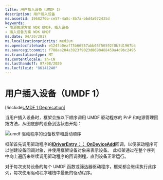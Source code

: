 ```yaml
---
title: 用户插入设备（UMDF 1）
description: 用户插入设备
ms.assetid: 1968270b-ce57-4a8c-8b7a-bbd4a972435d
keywords:
- 电源管理方案 WDK UMDF，插入设备
- 插入设备方案 WDK UMDF
ms.date: 04/20/2017
ms.localizationpriority: medium
ms.openlocfilehash: e124fb0eaf75b66557abb05f56592f8b7d1967b4
ms.sourcegitcommit: f788aa204a3923f9023d8690488459a4d9bc2495
ms.translationtype: MT
ms.contentlocale: zh-CN
ms.lasthandoff: 07/08/2020
ms.locfileid: "86141240"
---
```

# <a name="a-user-plugs-in-a-device-umdf-1"></a>用户插入设备（UMDF 1）


[!include[UMDF 1 Deprecation](../includes/umdf-1-deprecation.md)]

当用户插入设备时，框架会按以下顺序调用 UMDF 驱动程序的 PnP 和电源管理回拨方法，从图底部的设备到达状态开始：

![umdf 驱动程序的设备枚举和启动顺序](images/umdf-powerup-sequence.png)

框架首先调用驱动程序的[**IDriverEntry：： OnDeviceAdd**](https://docs.microsoft.com/windows-hardware/drivers/ddi/wudfddi/nf-wudfddi-idriverentry-ondeviceadd)回调，以便驱动程序可以创建设备回调对象，并使用框架设备对象来表示设备。 此框架通过在整个序列中向上遍历来继续调用驱动程序的回调例程，直到设备正常运行。

对于每次支持设备的每个 UMDF 函数或筛选器驱动程序，框架都会继续执行此序列，每次使用驱动程序堆栈中最低的驱动程序。

 



